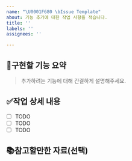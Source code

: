 ```yaml
---
name: "\U0001F680 \bIssue Template"
about: 기능 추가에 대한 작업 사항을 적습니다.
title: ''
labels: ''
assignees: ''

---
```


## 📄구현할 기능 요약

> 추가하려는 기능에 대해 간결하게 설명해주세요.

## ✅작업 상세 내용

- [ ] TODO
- [ ] TODO
- [ ] TODO

## 📚참고할만한 자료(선택)

